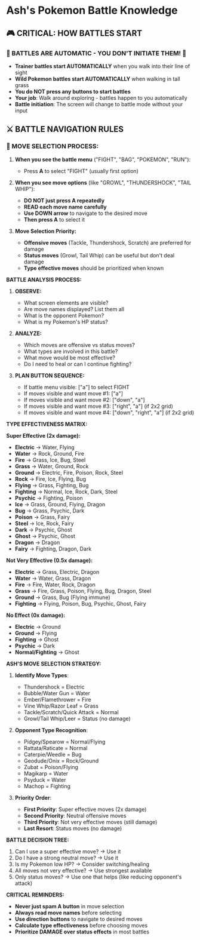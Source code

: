 # Ash's Pokemon Battle Knowledge

## 🎮 **CRITICAL: HOW BATTLES START**

### **🚨 BATTLES ARE AUTOMATIC - YOU DON'T INITIATE THEM! 🚨**
- **Trainer battles start AUTOMATICALLY** when you walk into their line of sight
- **Wild Pokemon battles start AUTOMATICALLY** when walking in tall grass  
- **You do NOT press any buttons to start battles**
- **Your job**: Walk around exploring - battles happen to you automatically
- **Battle initiation**: The screen will change to battle mode without your input

## **⚔️ BATTLE NAVIGATION RULES**

### **🎯 MOVE SELECTION PROCESS:**
1. **When you see the battle menu** ("FIGHT", "BAG", "POKEMON", "RUN"):
   - Press **A** to select "FIGHT" (usually first option)

2. **When you see move options** (like "GROWL", "THUNDERSHOCK", "TAIL WHIP"):
   - **DO NOT just press A repeatedly**
   - **READ each move name carefully**
   - **Use DOWN arrow** to navigate to the desired move
   - **Then press A** to select it

3. **Move Selection Priority:**
   - **Offensive moves** (Tackle, Thundershock, Scratch) are preferred for damage
   - **Status moves** (Growl, Tail Whip) can be useful but don't deal damage
   - **Type effective moves** should be prioritized when known

**BATTLE ANALYSIS PROCESS:**

1. **OBSERVE:**
   - What screen elements are visible?
   - Are move names displayed? List them all
   - What is the opponent Pokemon?
   - What is my Pokemon's HP status?

2. **ANALYZE:**
   - Which moves are offensive vs status moves?
   - What types are involved in this battle?
   - What move would be most effective?
   - Do I need to heal or can I continue fighting?

3. **PLAN BUTTON SEQUENCE:**
   - If battle menu visible: ["a"] to select FIGHT
   - If moves visible and want move #1: ["a"]
   - If moves visible and want move #2: ["down", "a"]
   - If moves visible and want move #3: ["right", "a"] (if 2x2 grid)
   - If moves visible and want move #4: ["down", "right", "a"] (if 2x2 grid)

**TYPE EFFECTIVENESS MATRIX:**

**Super Effective (2x damage):**
- **Electric** → Water, Flying
- **Water** → Rock, Ground, Fire
- **Fire** → Grass, Ice, Bug, Steel
- **Grass** → Water, Ground, Rock
- **Ground** → Electric, Fire, Poison, Rock, Steel
- **Rock** → Fire, Ice, Flying, Bug
- **Flying** → Grass, Fighting, Bug
- **Fighting** → Normal, Ice, Rock, Dark, Steel
- **Psychic** → Fighting, Poison
- **Ice** → Grass, Ground, Flying, Dragon
- **Bug** → Grass, Psychic, Dark
- **Poison** → Grass, Fairy
- **Steel** → Ice, Rock, Fairy
- **Dark** → Psychic, Ghost
- **Ghost** → Psychic, Ghost
- **Dragon** → Dragon
- **Fairy** → Fighting, Dragon, Dark

**Not Very Effective (0.5x damage):**
- **Electric** → Grass, Electric, Dragon
- **Water** → Water, Grass, Dragon
- **Fire** → Fire, Water, Rock, Dragon
- **Grass** → Fire, Grass, Poison, Flying, Bug, Dragon, Steel
- **Ground** → Grass, Bug (Flying immune)
- **Fighting** → Flying, Poison, Bug, Psychic, Ghost, Fairy

**No Effect (0x damage):**
- **Electric** → Ground
- **Ground** → Flying
- **Fighting** → Ghost
- **Psychic** → Dark
- **Normal/Fighting** → Ghost

**ASH'S MOVE SELECTION STRATEGY:**

1. **Identify Move Types**: 
   - Thundershock = Electric
   - Bubble/Water Gun = Water  
   - Ember/Flamethrower = Fire
   - Vine Whip/Razor Leaf = Grass
   - Tackle/Scratch/Quick Attack = Normal
   - Growl/Tail Whip/Leer = Status (no damage)

2. **Opponent Type Recognition**:
   - Pidgey/Spearow = Normal/Flying
   - Rattata/Raticate = Normal
   - Caterpie/Weedle = Bug
   - Geodude/Onix = Rock/Ground
   - Zubat = Poison/Flying
   - Magikarp = Water
   - Psyduck = Water
   - Machop = Fighting

3. **Priority Order**:
   - **First Priority**: Super effective moves (2x damage)
   - **Second Priority**: Neutral offensive moves  
   - **Third Priority**: Not very effective moves (still damage)
   - **Last Resort**: Status moves (no damage)

**BATTLE DECISION TREE:**
1. Can I use a super effective move? → Use it
2. Do I have a strong neutral move? → Use it
3. Is my Pokemon low HP? → Consider switching/healing
4. All moves not very effective? → Use strongest available
5. Only status moves? → Use one that helps (like reducing opponent's attack)

**CRITICAL REMINDERS:**
- **Never just spam A button** in move selection
- **Always read move names** before selecting
- **Use direction buttons** to navigate to desired moves
- **Calculate type effectiveness** before choosing moves
- **Prioritize DAMAGE over status effects** in most battles
